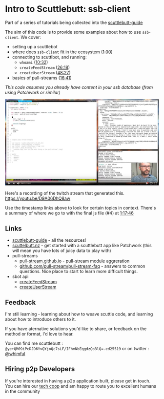 # Intro to Scuttlebutt: ssb-client

Part of a series of tutorials being collected into the [scuttlebutt-guide](https://github.com/ssbc/scuttlebutt-guide)

The aim of this code is to provide some examples about how to use `ssb-client`. We cover:
- setting up a scuttlebot
- where does `ssb-client` fit in the ecosystem ([1:00](https://youtu.be/D9A06DhQ8aw?t=60))
- connecting to scuttlbot, and running: 
  - `whoami` ([10:32](https://youtu.be/D9A06DhQ8aw?t=632))
  - `createFeedStream` ([26:18](https://youtu.be/D9A06DhQ8aw?t=1578))
  - `createUserStream` ([48:27](https://youtu.be/D9A06DhQ8aw?t=2907))
- basics of pull-streams ([16:41](https://youtu.be/D9A06DhQ8aw?t=1001))

_This code assumes you already have content in your ssb database (from using Patchwork or similar)_

[![](./ssb-client-intro.jpg)](https://youtu.be/D9A06DhQ8aw)

Here's a recording of the twitch stream that generated this.
https://youtu.be/D9A06DhQ8aw

Use the timestamp links above to look for certain topics in context. There's a summary of where we go to with the final js file (#4) at [1:17:46](https://youtu.be/D9A06DhQ8aw?t=4661)


## Links

- [scuttlebutt-guide](https://github.com/ssbc/scuttlebutt-guide) - all the resources!
- [scuttelbutt.nz](https://scuttlebutt.nz) - get started with a scuttlebutt app like Patchwork (this will mean you have lots of juicy data to play with)
- pull-streams
  - [pull-stream.github.io](https://pull-stream.github.io/) - pull-stream module aggreration
  - [github.com/pull-stream/pull-stream-faq](https://github.com/pull-stream/pull-stream-faq) - answers to common questions. Nice place to start to learn more difficult things.
- sbot api
  - [createFeedStream](http://scuttlebot.io/apis/scuttlebot/ssb.html#createfeedstream-source)
  - [createUserStream](http://scuttlebot.io/apis/scuttlebot/ssb.html#createuserstream-source)


## Feedback

I'm still learning - learning about how to weave scuttle code, and learning about how to introduce others to it.

If you have aternative solutions you'd like to share, or feedback on the method or format, I'd love to hear.

You can find me scuttlebutt : `@ye+QM09iPcDJD6YvQYjoQc7sLF/IFhmNbEqgdzQo3lQ=.ed25519`
or on twitter : [@whimful](https://www.twitter.com/whimful)


## Hiring p2p Developers

If you're interested in having a p2p application built, please get in touch. You can hire our [tech coop](https://www.protozoa.nz) and am happy to route you to excellent humans in the community 
